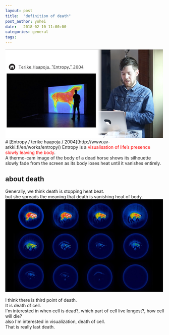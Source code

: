 ```yaml
---
layout: post
title:  "definition of death"
post_author: yohei
date:   2018-02-10 11:00:00
categories: general
tags: 
---
```



<img src="/images/entropy.png" width="500px">
# [Entropy / terike haapoja / 2004](http://www.av-arkki.fi/en/works/entropy/) 
Entropy is a <span style="color : red">visualisation of life’s presence slowly leaving the body</span>.<br> 
A thermo-cam image of the body of a dead horse shows its silhouette slowly fade from the screen as its body loses heat until it vanishes entirely.<br>

## about death
Generally, we think death is stopping heat beat.<br>
but she spreads the meaning that death is vanishing heat of body.<br>
<img src="/images/12death.jpg" width="500px">


I think there is third point of death.<br>
It is death of cell.<br>
I'm interested in when cell is dead?, which part of cell live longest?, how cell will die?<br>
also I'm interested in visualization, death of cell.<br>
That is really last death.<br>



